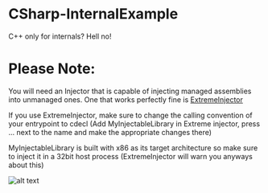 # CSharp-InternalExample
C++ only for internals? Hell no!

# Please Note:
You will need an Injector that is capable of injecting managed assemblies into unmanaged ones.
One that works perfectly fine is [ExtremeInjector](https://github.com/master131/ExtremeInjector)

If you use ExtremeInjector, make sure to change the calling convention of your entrypoint to cdecl
(Add MyInjectableLibrary in Extreme injector, press ... next to the name and make the appropriate changes there)

MyInjectableLibrary is built with x86 as its target architecture so make sure to inject it in a 32bit host process (ExtremeInjector will warn you anyways about this)

![alt text](https://i.imgur.com/KSXDXUF.png "Showcase")